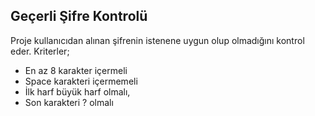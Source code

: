 ## Geçerli Şifre Kontrolü
Proje kullanıcıdan alınan şifrenin istenene uygun olup olmadığını kontrol eder. Kriterler;
- En az 8 karakter içermeli
- Space karakteri içermemeli
- İlk harf büyük harf olmalı,
- Son karakteri ? olmalı
